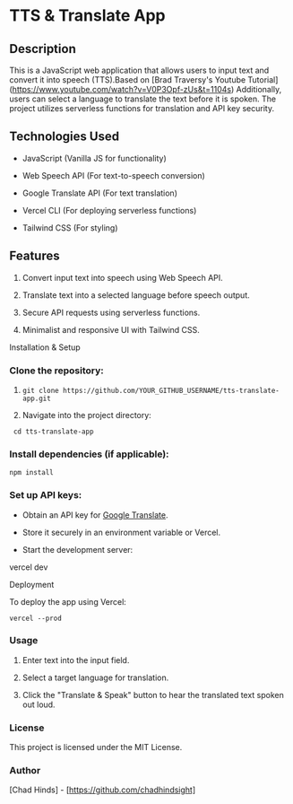 # TTS & Translate App

## Description
This is a JavaScript web application that allows users to input text and convert it into speech (TTS).Based on [Brad Traversy's Youtube Tutorial] (https://www.youtube.com/watch?v=V0P3Opf-zUs&t=1104s) Additionally, users can select a language to translate the text before it is spoken. The project utilizes serverless functions for translation and API key security.

## Technologies Used

- JavaScript (Vanilla JS for functionality)

- Web Speech API (For text-to-speech conversion)
 
- Google Translate API (For text translation)
 
- Vercel CLI (For deploying serverless functions)
 
- Tailwind CSS (For styling)

## Features

1. Convert input text into speech using Web Speech API.

2. Translate text into a selected language before speech output.

3. Secure API requests using serverless functions.

4. Minimalist and responsive UI with Tailwind CSS.

Installation & Setup

### Clone the repository:

1. ``` git clone https://github.com/YOUR_GITHUB_USERNAME/tts-translate-app.git ```

2. Navigate into the project directory:

``` cd tts-translate-app```

### Install dependencies (if applicable):

``` npm install ```

### Set up API keys:

- Obtain an API key for [Google Translate](https://cloud.google.com/translate/docs/setup).

- Store it securely in an environment variable or Vercel.

- Start the development server:

vercel dev

Deployment

To deploy the app using Vercel:

``` vercel --prod ```

### Usage

1. Enter text into the input field.

2. Select a target language for translation.

3. Click the "Translate & Speak" button to hear the translated text spoken out loud.

### License

This project is licensed under the MIT License.

### Author

[Chad Hinds] - [https://github.com/chadhindsight]
